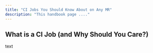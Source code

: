 ```yaml
---
title: "CI Jobs You Should Know About on Any MR"
description: "This handbook page ...."
---
```

## What is a CI Job (and Why Should You Care?)

text